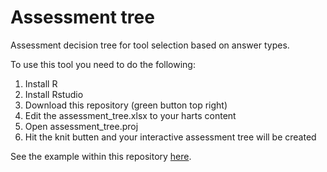 # Assessment tree

Assessment decision tree for tool selection based on answer types.

To use this tool you need to do the following:

1. Install R
2. Install Rstudio
3. Download this repository (green button top right)
4. Edit the assessment_tree.xlsx to your harts content
5. Open assessment_tree.proj
6. Hit the knit butten and your interactive assessment tree will be created

See the example within this repository [here](https://shklinkenberg.github.io/assessment_tree/assessment_tree.html).
